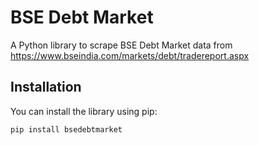 # BSE Debt Market

A Python library to scrape BSE Debt Market data from https://www.bseindia.com/markets/debt/tradereport.aspx

## Installation

You can install the library using pip:

```bash
pip install bsedebtmarket
